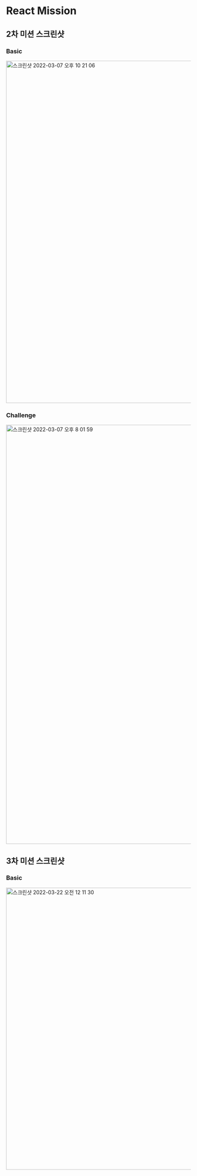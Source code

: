 # React Mission 

## 2차 미션 스크린샷
### Basic 
<img width="931" alt="스크린샷 2022-03-07 오후 10 21 06" src="https://user-images.githubusercontent.com/78739194/157042198-1196b32a-db42-487a-b503-7da832248d8e.png">

### Challenge
<img width="1140" alt="스크린샷 2022-03-07 오후 8 01 59" src="https://user-images.githubusercontent.com/78739194/157019282-5da7207d-59b1-4962-a0b8-ad7a9f690fef.png">

## 3차 미션 스크린샷
### Basic
<img width="767" alt="스크린샷 2022-03-22 오전 12 11 30" src="https://user-images.githubusercontent.com/78739194/159291348-1ff00e92-8fbc-4186-9dbc-bba50e8eec7c.png">
